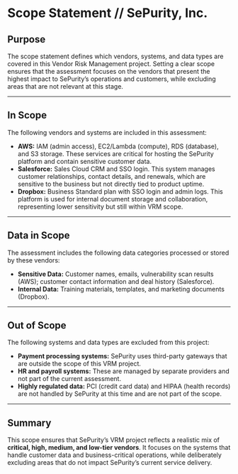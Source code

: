 # Scope Statement // SePurity, Inc.

## Purpose
The scope statement defines which vendors, systems, and data types are covered in this Vendor Risk Management project. Setting a clear scope ensures that the assessment focuses on the vendors that present the highest impact to SePurity’s operations and customers, while excluding areas that are not relevant at this stage.  

---

## In Scope
The following vendors and systems are included in this assessment:  
- **AWS:** IAM (admin access), EC2/Lambda (compute), RDS (database), and S3 storage. These services are critical for hosting the SePurity platform and contain sensitive customer data.  
- **Salesforce:** Sales Cloud CRM and SSO login. This system manages customer relationships, contact details, and renewals, which are sensitive to the business but not directly tied to product uptime.  
- **Dropbox:** Business Standard plan with SSO login and admin logs. This platform is used for internal document storage and collaboration, representing lower sensitivity but still within VRM scope.  

---

## Data in Scope
The assessment includes the following data categories processed or stored by these vendors:  
- **Sensitive Data:** Customer names, emails, vulnerability scan results (AWS); customer contact information and deal history (Salesforce).  
- **Internal Data:** Training materials, templates, and marketing documents (Dropbox).  

---

## Out of Scope
The following systems and data types are excluded from this project:  
- **Payment processing systems:** SePurity uses third-party gateways that are outside the scope of this VRM project.  
- **HR and payroll systems:** These are managed by separate providers and not part of the current assessment.  
- **Highly regulated data:** PCI (credit card data) and HIPAA (health records) are not handled by SePurity at this time and are not part of the scope.  

---

## Summary
This scope ensures that SePurity’s VRM project reflects a realistic mix of **critical, high, medium, and low-tier vendors**. It focuses on the systems that handle customer data and business-critical operations, while deliberately excluding areas that do not impact SePurity’s current service delivery.  
